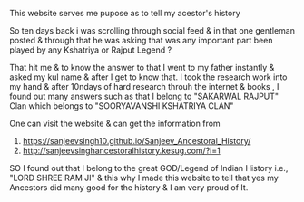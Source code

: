 This website serves me pupose as to tell my acestor's history

So ten days back i was scrolling through social feed & in that one gentleman posted & through that he was asking that was any important part been played by any Kshatriya or Rajput Legend ?

That hit me & to know the answer to that I went to my father instantly & asked my kul name & after I get to know that.
I took the research work into my hand & after 10ndays of hard research throuh the internet & books ,
I found out many answers such as that I belong to "SAKARWAL RAJPUT" Clan which belongs to "SOORYAVANSHI KSHATRIYA CLAN"

One can visit the website & can get the information from
1.  https://sanjeevsingh10.github.io/Sanjeev_Ancestoral_History/
2. http://sanjeevsinghancestoralhistory.kesug.com/?i=1
   
SO I found out that I belong to the great GOD/Legend of Indian History i.e., "LORD SHREE RAM JI" & 
this why I made this website to tell that yes my Ancestors did many good for the history & I am very proud of It.
